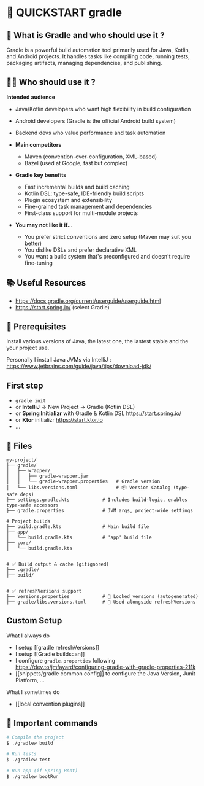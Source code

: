 # 🚀 QUICKSTART gradle

## 🧭 What is Gradle and who should use it ?

Gradle is a powerful build automation tool primarily used for Java, Kotlin, and Android projects. It handles tasks like compiling code, running tests, packaging artifacts, managing dependencies, and publishing.

## 👩‍💻 Who should use it ? 

**Intended audience**  
  - Java/Kotlin developers who want high flexibility in build configuration  
  - Android developers (Gradle is the official Android build system)  
  - Backend devs who value performance and task automation

- **Main competitors**  
  - Maven (convention-over-configuration, XML-based)
  - Bazel (used at Google, fast but complex)


- **Gradle key benefits**  
  - Fast incremental builds and build caching  
  - Kotlin DSL: type-safe, IDE-friendly build scripts  
  - Plugin ecosystem and extensibility  
  - Fine-grained task management and dependencies  
  - First-class support for multi-module projects

- **You may not like it if...**  
  - You prefer strict conventions and zero setup (Maven may suit you better)  
  - You dislike DSLs and prefer declarative XML  
  - You want a build system that's preconfigured and doesn't require fine-tuning


## 📚 Useful Resources
- https://docs.gradle.org/current/userguide/userguide.html
- https://start.spring.io/ (select Gradle)

## 🧰 Prerequisites

Install various versions of Java, the latest one, the lastest stable and the your project use.

Personally I install Java JVMs via IntelliJ : https://www.jetbrains.com/guide/java/tips/download-jdk/


## First step

- `gradle init`
- or **IntelliJ** → New Project → Gradle (Kotlin DSL)
- or **Spring Initializr** with Gradle & Kotlin DSL https://start.spring.io/
- or **Ktor** initializr https://start.ktor.io
- ...


## 📂 Files

```
my-project/
├── gradle/
│   ├── wrapper/
│   │   ├── gradle-wrapper.jar          
│   │   └── gradle-wrapper.properties   # Gradle version
│   └── libs.versions.toml              # 📦 Version Catalog (type-safe deps)
├── settings.gradle.kts            # Includes build-logic, enables type-safe accessors
├── gradle.properties              # JVM args, project-wide settings

# Project builds
├── build.gradle.kts               # Main build file
├── app/
│   └── build.gradle.kts           # 'app' build file
├── core/
│   └── build.gradle.kts


# ✅ Build output & cache (gitignored)
├── .gradle/
├── build/


# ✅ refreshVersions support
├── versions.properties            # 📌 Locked versions (autogenerated)
├── gradle/libs.versions.toml      # 🔁 Used alongside refreshVersions
```

## Custom Setup

What I always do
- I setup [[gradle refreshVersions]]
- I setup [[Gradle buildscan]]
- I configure `gradle.properties` following https://dev.to/jmfayard/configuring-gradle-with-gradle-properties-211k
- [[snippets/gradle common config]]  to configure the Java Version, Junit Platform, ...  

What I sometimes do
- [[local convention plugins]] 


## 🐚 Important commands

```bash
# Compile the project
$ ./gradlew build

# Run tests
$ ./gradlew test

# Run app (if Spring Boot)
$ ./gradlew bootRun
```



